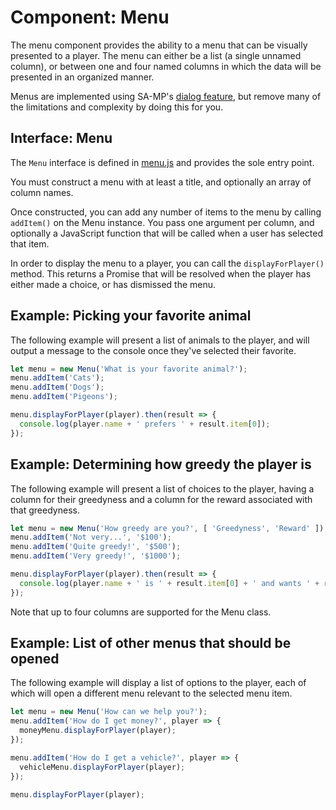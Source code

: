 # Component: Menu
The menu component provides the ability to a menu that can be visually presented to a player. The
menu can either be a list (a single unnamed column), or between one and four named columns in which
the data will be presented in an organized manner.

Menus are implemented using SA-MP's [dialog feature](http://wiki.sa-mp.com/wiki/ShowPlayerDialog),
but remove many of the limitations and complexity by doing this for you.

## Interface: Menu
The `Menu` interface is defined in [menu.js](menu.js) and provides the sole entry point.

You must construct a menu with at least a title, and optionally an array of column names.

Once constructed, you can add any number of items to the menu by calling `addItem()` on the Menu
instance. You pass one argument per column, and optionally a JavaScript function that will be called
when a user has selected that item.

In order to display the menu to a player, you can call the `displayForPlayer()` method. This returns
a Promise that will be resolved when the player has either made a choice, or has dismissed the menu.

## Example: Picking your favorite animal
The following example will present a list of animals to the player, and will output a message to the
console once they've selected their favorite.

```javascript
let menu = new Menu('What is your favorite animal?');
menu.addItem('Cats');
menu.addItem('Dogs');
menu.addItem('Pigeons');

menu.displayForPlayer(player).then(result => {
  console.log(player.name + ' prefers ' + result.item[0]);
});
```

## Example: Determining how greedy the player is
The following example will present a list of choices to the player, having a column for their
greedyness and a column for the reward associated with that greedyness.

```javascript
let menu = new Menu('How greedy are you?', [ 'Greedyness', 'Reward' ]);
menu.addItem('Not very...', '$100');
menu.addItem('Quite greedy!', '$500');
menu.addItem('Very greedy!', '$1000');

menu.displayForPlayer(player).then(result => {
  console.log(player.name + ' is ' + result.item[0] + ' and wants ' + result.item[1]);
});
```

Note that up to four columns are supported for the Menu class.

## Example: List of other menus that should be opened
The following example will display a list of options to the player, each of which will open a
different menu relevant to the selected menu item.

```javascript
let menu = new Menu('How can we help you?');
menu.addItem('How do I get money?', player => {
  moneyMenu.displayForPlayer(player);
});

menu.addItem('How do I get a vehicle?', player => {
  vehicleMenu.displayForPlayer(player);
});

menu.displayForPlayer(player);
```